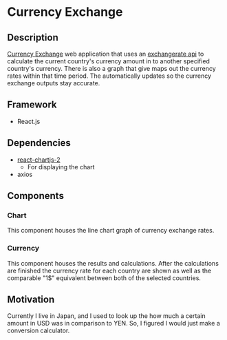 # Currency Exchange

## Description

[Currency Exchange](https://cchange.netlify.app/) web application that uses an [exchangerate api](https://api.exchangeratesapi.io/latest) to calculate the current country's currency amount in to another specified country's currency. There is also a graph that give maps out the currency rates within that time period. The automatically updates so the currency exchange outputs stay accurate.

## Framework

- React.js

## Dependencies

- [react-chartjs-2](https://github.com/jerairrest/react-chartjs-2)
  - For displaying the chart
- axios

## Components

### Chart

This component houses the line chart graph of currency exchange rates.

### Currency

This component houses the results and calculations. After the calculations are finished the currency rate for each country are shown as well as the comparable "1\$" equivalent between both of the selected countries.

## Motivation

Currently I live in Japan, and I used to look up the how much a certain amount in USD was in comparison to YEN. So, I figured I would just make a conversion calculator.
